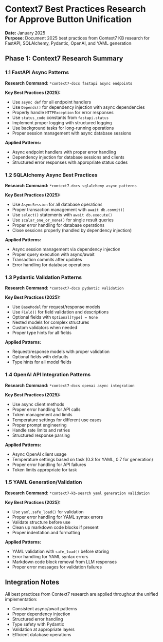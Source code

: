 # Context7 Best Practices Research for Approve Button Unification

**Date:** January 2025  
**Purpose:** Document 2025 best practices from Context7 KB research for FastAPI, SQLAlchemy, Pydantic, OpenAI, and YAML generation

## Phase 1: Context7 Research Summary

### 1.1 FastAPI Async Patterns

**Research Command:** `*context7-docs fastapi async endpoints`

**Key Best Practices (2025):**
- Use `async def` for all endpoint handlers
- Use `Depends()` for dependency injection with async dependencies
- Properly handle `HTTPException` for error responses
- Use `status_code` constants from `fastapi.status`
- Implement proper logging with structured logging
- Use background tasks for long-running operations
- Proper session management with async database sessions

**Applied Patterns:**
- Async endpoint handlers with proper error handling
- Dependency injection for database sessions and clients
- Structured error responses with appropriate status codes

### 1.2 SQLAlchemy Async Best Practices

**Research Command:** `*context7-docs sqlalchemy async patterns`

**Key Best Practices (2025):**
- Use `AsyncSession` for all database operations
- Proper transaction management with `await db.commit()`
- Use `select()` statements with `await db.execute()`
- Use `scalar_one_or_none()` for single result queries
- Proper error handling for database operations
- Close sessions properly (handled by dependency injection)

**Applied Patterns:**
- Async session management via dependency injection
- Proper query execution with async/await
- Transaction commits after updates
- Error handling for database operations

### 1.3 Pydantic Validation Patterns

**Research Command:** `*context7-docs pydantic validation`

**Key Best Practices (2025):**
- Use `BaseModel` for request/response models
- Use `Field()` for field validation and descriptions
- Optional fields with `Optional[Type] = None`
- Nested models for complex structures
- Custom validators when needed
- Proper type hints for all fields

**Applied Patterns:**
- Request/response models with proper validation
- Optional fields with defaults
- Type hints for all model fields

### 1.4 OpenAI API Integration Patterns

**Research Command:** `*context7-docs openai async integration`

**Key Best Practices (2025):**
- Use async client methods
- Proper error handling for API calls
- Token management and limits
- Temperature settings for different use cases
- Proper prompt engineering
- Handle rate limits and retries
- Structured response parsing

**Applied Patterns:**
- Async OpenAI client usage
- Temperature settings based on task (0.3 for YAML, 0.7 for generation)
- Proper error handling for API failures
- Token limits appropriate for task

### 1.5 YAML Generation/Validation

**Research Command:** `*context7-kb-search yaml generation validation`

**Key Best Practices (2025):**
- Use `yaml.safe_load()` for validation
- Proper error handling for YAML syntax errors
- Validate structure before use
- Clean up markdown code blocks if present
- Proper indentation and formatting

**Applied Patterns:**
- YAML validation with `safe_load()` before storing
- Error handling for YAML syntax errors
- Markdown code block removal from LLM responses
- Proper error messages for validation failures

## Integration Notes

All best practices from Context7 research are applied throughout the unified implementation:
- Consistent async/await patterns
- Proper dependency injection
- Structured error handling
- Type safety with Pydantic
- Validation at appropriate layers
- Efficient database operations

